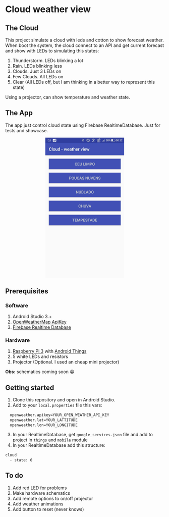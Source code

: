 # Cloud weather view

## The Cloud

This project simulate a cloud with leds and cotton to show forecast weather. When boot the system, the cloud connect to an API and get current forecast and show with LEDs to simulating this states:

1. Thunderstorm. LEDs blinking a lot
2. Rain. LEDs blinking less
3. Clouds. Just 3 LEDs on
4. Few Clouds. All LEDs on
5. Clear (All LEDs off, but I am thinking in a better way to represent this state)

Using a projector, can show temperature and weather state. 

## The App

The app just control cloud state using Firebase RealtimeDatabase. Just for tests and showcase.

<p align="center">
  <img src="assets/app_screenshot.jpg" align="center" width=250>
</p>

## Prerequisites

### Software

1. Android Studio 3.+
2. [OpenWeatherMap ApiKey](https://openweathermap.org/)
3. [Firebase Realtime Database](https://firebase.google.com/?hl=pt-br)

### Hardware

1. [Raspberry Pi 3](https://www.raspberrypi.org/products/raspberry-pi-3-model-b/) with [Android Things](https://developer.android.com/things/)
2. 5 white LEDs and resistors
3. Projector (Optional. I used an cheap mini projector)

**Obs:** schematics coming soon :grin:

## Getting started

1. Clone this repository and open in Android Studio.
2. Add to your `local.properties` file this vars:
```
  openweather.apikey=YOUR_OPEN_WEATHER_API_KEY
  openweather.lat=YOUR_LATTITUDE
  openweather.lon=YOUR_LONGITUDE
```
3. In your RealtimeDatabase, get `google_services.json` file and add to project in `things` and `mobile` module
4. In your RealtimeDatabase add this structure:
```
cloud
  - state: 0
```

## To do

1. Add red LED for problems
2. Make hardware schematics
3. Add remote options to on/off projector
4. Add weather animations
5. Add button to reset (never knows)
